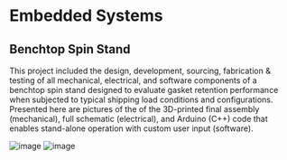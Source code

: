 # Embedded Systems
## Benchtop Spin Stand

This project included the design, development, sourcing, fabrication & testing of all mechanical, electrical, and software components of a benchtop spin stand designed to evaluate gasket retention performance when subjected to typical shipping load conditions and configurations. Presented here are pictures of the of the 3D-printed final assembly (mechanical), full schematic (electrical), and Arduino (C++) code that enables stand-alone operation with custom user input (software).

![image](https://user-images.githubusercontent.com/73655244/102716705-8b5e8380-42ab-11eb-87b4-84402aa52a13.png)  ![image](https://user-images.githubusercontent.com/73655244/102716672-5ce0a880-42ab-11eb-82ab-d9a8a0ed80be.png)
